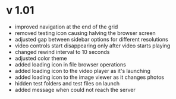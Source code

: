 # v 1.01

* improved navigation at the end of the grid
* removed testing icon causing halving the browser screen
* adjusted gap between sidebar options for different resolutions
* video controls start disappearing only after video starts playing
* changed rewind interval to 10 seconds
* adjusted color theme
* added loading icon in file browser operations
* added loading icon to the video player as it's launching
* added loading icon to the image viewer as it changes photos
* hidden test folders and test files on launch
* added message when could not reach the server